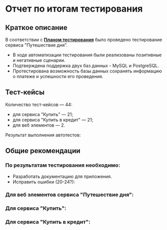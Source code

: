 # Отчет по итогам тестирования

## Краткое описание

В соответствии с **[Планом тестирования](https://github.com/rabmail/Diplom_Netology/blob/fcaea2c26b6be865a70da1833ff4acea3d121d4c/report/Plan.md "План тестирования")** было проведено тестирование сервиса "Путешествие дня".

* В ходе автоматизации тестирования были реализованы позитивные и негативные сценарии.
* Подтверждена поддержка двух баз данных - MySQL и PostgreSQL.
* Протестирована возможность базы данных сохранять информацию о платеже и успешности его проведения.

## Тест-кейсы

Количество тест-кейсов — 44:
- для сервиса "Купить" — 21;
- для сервиса "Купить в кредит" — 21;
- для веб элементов — 2.

Результат выполнения автотестов:


## Общие рекомендации

### По результатам тестирования необходимо:

- Разработать документацию для приложения.
- Исправить ошибки (20-24?):

### Для веб элементов сервиса "Путешествие дня":
 
### Для сервиса "Купить":
     
### Для сервиса "Купить в кредит":
      

   
